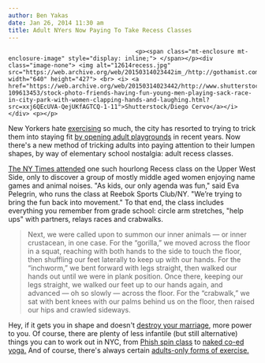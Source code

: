 ```yaml
---
author: Ben Yakas
date: Jan 26, 2014 11:30 am
title: Adult NYers Now Paying To Take Recess Classes
---
```


	
										<p><span class="mt-enclosure mt-enclosure-image" style="display: inline;"> </span></p><div class="image-none"> <img alt="12614recess.jpg" src="https://web.archive.org/web/20150314023442im_/http://gothamist.com/attachments/byakas/12614recess.jpg" width="640" height="427"> <br> <i> <a href="https://web.archive.org/web/20150314023442/http://www.shutterstock.com/pic-109613453/stock-photo-friends-having-fun-young-men-playing-sack-race-in-city-park-with-women-clapping-hands-and-laughing.html?src=xxj6QEcUVA-QejUKfAGTCQ-1-11">Shutterstock/Diego Cervo</a></i></div> <p></p>

<p>New Yorkers hate <a href="https://web.archive.org/web/20150314023442/http://gothamist.com/tags/exercise">exercising</a> so much, the city has resorted to trying to trick them into staying fit <a href="https://web.archive.org/web/20150314023442/http://gothamist.com/2012/06/30/adult_playgrounds.php">by opening adult playgrounds</a> in recent years. Now there&apos;s a new method of tricking adults into paying attention to their lumpen shapes, by way of elementary school nostalgia: adult recess classes. </p>

<p><a href="https://web.archive.org/web/20150314023442/http://www.nytimes.com/2014/01/24/nyregion/a-class-where-recess-never-ends.html">The NY Times attended</a> one such hourlong Recess class on the Upper West Side, only to discover a group of mostly middle aged women enjoying name games and animal noises. &quot;As kids, our only agenda was fun,&quot; said Eva Pelegrin, who runs the class at Reebok Sports Club/NY. &quot;We&#x2019;re trying to bring the fun back into movement.&quot; To that end, the class includes everything you remember from grade school: circle arm stretches, &quot;help ups&quot; with partners, relays races and crabwalks.</p>

<blockquote>Next, we were called upon to summon our inner animals &#x2014; or inner crustacean, in one case. For the &#x201C;gorilla,&#x201D; we moved across the floor in a squat, reaching with both hands to the side to touch the floor, then shuffling our feet laterally to keep up with our hands. For the &#x201C;inchworm,&#x201D; we bent forward with legs straight, then walked our hands out until we were in plank position. Once there, keeping our legs straight, we walked our feet up to our hands again, and advanced &#x2014; oh so slowly &#x2014; across the floor. For the &#x201C;crabwalk,&#x201D; we sat with bent knees with our palms behind us on the floor, then raised our hips and crawled sideways.</blockquote>

<p>Hey, if it gets you in shape and doesn&apos;t <a href="https://web.archive.org/web/20150314023442/http://gothamist.com/2011/02/02/new_trend_exercise_is_destroying_ma.php">destroy your marriage</a>, more power to you. Of course, there are plenty of less infantile (but still alternative) things you can to work out in NYC, from <a href="https://web.archive.org/web/20150314023442/http://gothamist.com/2014/01/08/best_workouts.php">Phish spin class</a> to <a href="https://web.archive.org/web/20150314023442/http://gothamist.com/2013/12/12/of_course_coed_naked_yoga_classes_a.php">naked co-ed yoga.</a> And of course, there&apos;s always certain <a href="https://web.archive.org/web/20150314023442/http://well.blogs.nytimes.com/2013/12/05/sex-as-exercise/">adults-only forms of exercise.</a></p>					
										
									
				